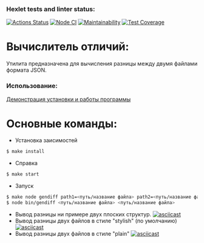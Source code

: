 ### Hexlet tests and linter status:
[![Actions Status](https://github.com/Voyager101pw/frontend-project-lvl2/workflows/hexlet-check/badge.svg)](https://github.com/Voyager101pw/frontend-project-lvl2/actions)
[![Node CI](https://github.com/Voyager101pw/frontend-project-lvl2/actions/workflows/nodejs.yml/badge.svg?branch=main)](https://github.com/Voyager101pw/frontend-project-lvl2/actions/workflows/nodejs.yml)
[![Maintainability](https://api.codeclimate.com/v1/badges/fc8b3bb5ff59053cd4c6/maintainability)](https://codeclimate.com/github/Voyager101pw/frontend-project-lvl2/maintainability)
[![Test Coverage](https://api.codeclimate.com/v1/badges/fc8b3bb5ff59053cd4c6/test_coverage)](https://codeclimate.com/github/Voyager101pw/frontend-project-lvl2/test_coverage)
# Вычислитель отличий:

Утилита предназначена для вычисления разницы между двумя файлами формата JSON.

### Использование:

<p><a href= https://asciinema.org/a/73SsHTstV1pydhnDSfom7nFI2>Демонстрация установки и работы программы</a></p>

# Основные команды:

- Установка заисимостей
```sh
$ make install
```

- Справка
```sh
$ make start
```

- Запуск
```sh
$ make node gendiff path1=<путь/название файла> path2=<путь/название файла>
$ node bin/gendiff <путь/название файла> <путь/название файла>
```

- Вывод разницы ни примере двух плоских структур.
[![asciicast](https://asciinema.org/a/8mBYOY9h90wYD2gcE3KszB4iY.svg)](https://asciinema.org/a/8mBYOY9h90wYD2gcE3KszB4iY)
- Вывод разницы двух файлов в стиле "stylish" (по умолчанию)
[![asciicast](https://asciinema.org/a/xYYVvBiViRCF6BzjEShElxbCA.svg)](https://asciinema.org/a/xYYVvBiViRCF6BzjEShElxbCA)
- Вывод разницы двух файлов в стиле "plain"
[![asciicast](https://asciinema.org/a/d0TFsLSZbq8dgRc3FwZ8avdk8.svg)](https://asciinema.org/a/d0TFsLSZbq8dgRc3FwZ8avdk8)